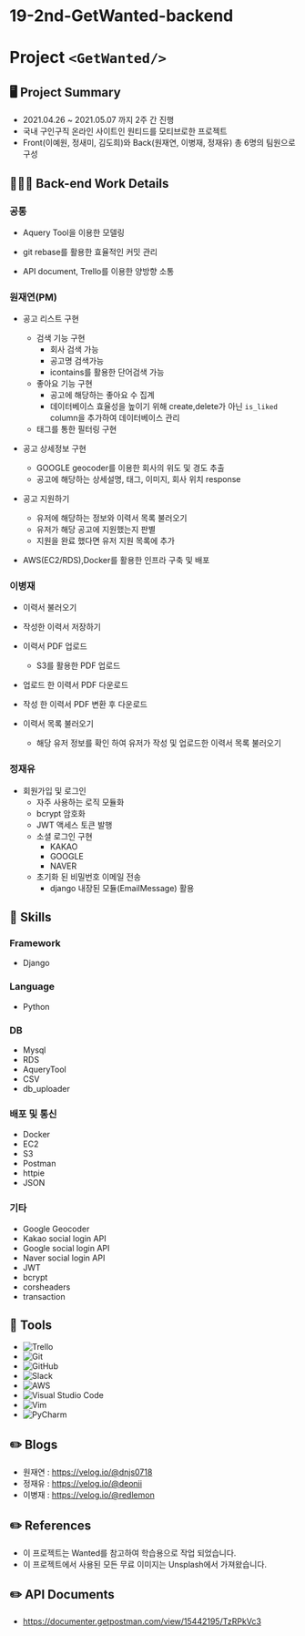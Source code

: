 # 19-2nd-GetWanted-backend

# Project ```<GetWanted/>```

## 🖥 Project Summary
- 2021.04.26 ~ 2021.05.07 까지 2주 간 진행
- 국내 구인구직 온라인 사이트인 원티드를 모티브로한 프로젝트
- Front(이예원, 정새미, 김도희)와 Back(원재연, 이병재, 정재유) 총 6명의 팀원으로 구성


## 👩🏻‍💻 Back-end Work Details
### 공통
* Aquery Tool을 이용한 모델링

* git rebase를 활용한 효율적인 커밋 관리

* API document, Trello를 이용한 양방향 소통



### 원재연(PM)
* 공고 리스트 구현
  - 검색 기능 구현
    + 회사 검색 가능
    + 공고명 검색가능
    + icontains를 활용한 단어검색 가능
  - 좋아요 기능 구현
    + 공고에 해당하는 좋아요 수 집계
    + 데이터베이스 효율성을 높이기 위해 create,delete가 아닌 ```is_liked``` column을 추가하여 데이터베이스 관리
  - 태그를 통한 필터링 구현
  
* 공고 상세정보 구현
  - GOOGLE geocoder를 이용한 회사의 위도 및 경도 추출
  - 공고에 해당하는 상세설명, 태그, 이미지, 회사 위치 response
  
* 공고 지원하기
  - 유저에 해당하는 정보와 이력서 목록 불러오기
  - 유저가 해당 공고에 지원했는지 판별
  - 지원을 완료 했다면 유저 지원 목록에 추가
  
* AWS(EC2/RDS),Docker를 활용한 인프라 구축 및 배포

### 이병재
* 이력서 불러오기

* 작성한 이력서 저장하기

* 이력서 PDF 업로드
  - S3를 활용한 PDF 업로드

* 업로드 한 이력서 PDF 다운로드

* 작성 한 이력서 PDF 변환 후 다운로드


* 이력서 목록 불러오기
  - 해당 유저 정보를 확인 하여 유저가 작성 및 업로드한 이력서 목록 불러오기

### 정재유
* 회원가입 및 로그인
  - 자주 사용하는 로직 모듈화
  - bcrypt 암호화
  - JWT 액세스 토큰 발행
  - 소셜 로그인 구현
    + KAKAO
    + GOOGLE
    + NAVER
  - 초기화 된 비밀번호 이메일 전송
    + django 내장된 모듈(EmailMessage) 활용

## 🔧 Skills

### Framework
- Django
### Language
- Python
### DB
- Mysql
- RDS
- AqueryTool
- CSV
- db_uploader
### 배포 및 통신
- Docker
- EC2
- S3
- Postman
- httpie
- JSON
### 기타
- Google Geocoder
- Kakao social login API
- Google social login API
- Naver social login API
- JWT
- bcrypt
- corsheaders
- transaction

## 🔧 Tools
- <img alt="Trello" src="https://img.shields.io/badge/Trello-%23026AA7.svg?&style=for-the-badge&logo=Trello&logoColor=white"/>
- <img alt="Git" src="https://img.shields.io/badge/git-%23F05033.svg?&style=for-the-badge&logo=git&logoColor=white"/>
- <img alt="GitHub" src="https://img.shields.io/badge/github-%23121011.svg?&style=for-the-badge&logo=github&logoColor=white"/>
- <img alt="Slack" src="https://img.shields.io/badge/Slack-4A154B?style=for-the-badge&logo=slack&logoColor=white" />
- <img alt="AWS" src="https://img.shields.io/badge/AWS-%23FF9900.svg?&style=for-the-badge&logo=amazon-aws&logoColor=white"/>
- <img alt="Visual Studio Code" src="https://img.shields.io/badge/VisualStudioCode-0078d7.svg?&style=for-the-badge&logo=visual-studio-code&logoColor=white"/>
- <img alt="Vim" src="https://img.shields.io/badge/VIM-%2311AB00.svg?&style=for-the-badge&logo=vim&logoColor=white"/>
- <img alt="PyCharm" src="https://img.shields.io/badge/PyCharm-000000.svg?&style=for-the-badge&logo=PyCharm&logoColor=white"/>
## ✏️ Blogs
- 원재연 : https://velog.io/@dnjs0718
- 정재유 : https://velog.io/@deonii
- 이병재 : https://velog.io/@redlemon

## ✏️ References
- 이 프로젝트는 Wanted를 참고하여 학습용으로 작업 되었습니다.
- 이 프로젝트에서 사용된 모든 무료 이미지는 Unsplash에서 가져왔습니다.

## ✏️ API Documents
- https://documenter.getpostman.com/view/15442195/TzRPkVc3
